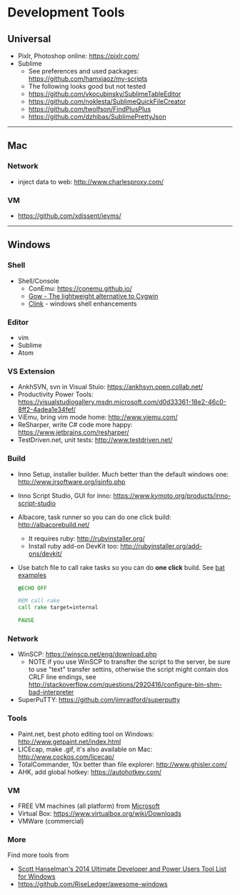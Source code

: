 # Development Tools

## Universal
- Pixlr, Photoshop online: https://pixlr.com/
- Sublime
  - See preferences and used packages: https://github.com/hamxiaoz/my-scripts
  - The following looks good but not tested
  - https://github.com/vkocubinsky/SublimeTableEditor
  - https://github.com/noklesta/SublimeQuickFileCreator
  - https://github.com/twolfson/FindPlusPlus
  - https://github.com/dzhibas/SublimePrettyJson

---

## Mac

### Network
- inject data to web: http://www.charlesproxy.com/

### VM
- https://github.com/xdissent/ievms/

---

## Windows

### Shell
- Shell/Console
    - ConEmu: https://conemu.github.io/
    - [Gow - The lightweight alternative to Cygwin](https://github.com/bmatzelle/gow)
    - [Clink](https://github.com/mridgers/clink) - windows shell enhancements

### Editor
- vim
- Sublime
- Atom

### VS Extension
- AnkhSVN, svn in Visual Stuio: https://ankhsvn.open.collab.net/
- Productivity Power Tools: https://visualstudiogallery.msdn.microsoft.com/d0d33361-18e2-46c0-8ff2-4adea1e34fef/
- ViEmu, bring vim mode home: http://www.viemu.com/
- ReSharper, write C# code more happy: https://www.jetbrains.com/resharper/
- TestDriven.net, unit tests: http://www.testdriven.net/ 

### Build
- Inno Setup, installer builder. Much better than the default windows one: http://www.jrsoftware.org/isinfo.php
- Inno Script Studio, GUI for inno: https://www.kymoto.org/products/inno-script-studio
- Albacore, task runner so you can do one click build: http://albacorebuild.net/
  - It requires ruby: http://rubyinstaller.org/
  - Install ruby add-on DevKit too: http://rubyinstaller.org/add-ons/devkit/
- Use batch file to call rake tasks so you can do **one click** build. See [bat examples](https://github.com/hamxiaoz/my-scripts)
  
    ```bat
    @ECHO OFF

    REM call rake
    call rake target=internal

    PAUSE
    ```


### Network
- WinSCP: https://winscp.net/eng/download.php
  - NOTE if you use WinSCP to transfter the script to the server, be sure to use "text" transfer settins, otherwise the script might contain dos CRLF line endings, see http://stackoverflow.com/questions/2920416/configure-bin-shm-bad-interpreter
- SuperPuTTY: https://github.com/jimradford/superputty

### Tools
- Paint.net, best photo editing tool on Windows: http://www.getpaint.net/index.html
- LICEcap, make .gif, it's also available on Mac: http://www.cockos.com/licecap/
- TotalCommander, 10x better than file explorer: http://www.ghisler.com/
- AHK, add global hotkey: https://autohotkey.com/

### VM
- FREE VM machines (all platform) from [Microsoft](https://dev.windows.com/en-us/microsoft-edge/tools/vms/windows/)
- Virtual Box: https://www.virtualbox.org/wiki/Downloads
- VMWare (commercial)

### More
Find more tools from 
- [Scott Hanselman's 2014 Ultimate Developer and Power Users Tool List for Windows](http://www.hanselman.com/blog/ScottHanselmans2014UltimateDeveloperAndPowerUsersToolListForWindows.aspx)
- https://github.com/RiseLedger/awesome-windows
